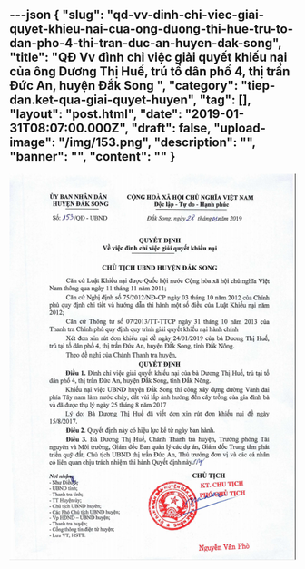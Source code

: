 ---json
{
    "slug": "qd-vv-dinh-chi-viec-giai-quyet-khieu-nai-cua-ong-duong-thi-hue-tru-to-dan-pho-4-thi-tran-duc-an-huyen-dak-song",
    "title": "QĐ Vv đình chỉ việc giải quyết khiếu nại của ông Dương Thị Huế, trú tổ dân phố 4, thị trấn Đức An, huyện Đắk Song ",
    "category": "tiep-dan.ket-qua-giai-quyet-huyen",
    "tag": [],
    "layout": "post.html",
    "date": "2019-01-31T08:07:00.000Z",
    "draft": false,
    "upload-image": "/img/153.png",
    "description": "",
    "banner": "",
    "__content__": ""
}
---
<p><img alt="" src="/img/153.png" /></p>
